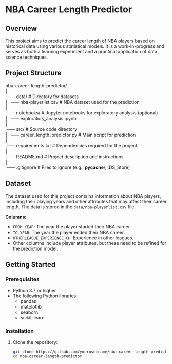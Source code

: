 # NBA Career Length Predictor

## Overview  
This project aims to predict the career length of NBA players based on historical data using various statistical models. It is a work-in-progress and serves as both a learning experiment and a practical application of data science techniques.

## Project Structure  
nba-career-length-predictor/  
│  
├── data/                     # Directory for datasets  
│   └── nba-playerlist.csv    # NBA dataset used for the prediction  
│  
├── notebooks/                # Jupyter notebooks for exploratory analysis (optional)  
│   └── exploratory_analysis.ipynb  
│  
├── src/                      # Source code directory  
│   └── career_length_predictor.py  # Main script for prediction  
│  
├── requirements.txt          # Dependencies required for the project  
│  
├── README.md                 # Project description and instructions  
│  
└── .gitignore                # Files to ignore (e.g., __pycache__/, .DS_Store)  

## Dataset  
The dataset used for this project contains information about NBA players, including their playing years and other attributes that may affect their career length. The data is stored in the `data/nba-playerlist.csv` file. 

**Columns:**  
- `FROM_YEAR`: The year the player started their NBA career.  
- `TO_YEAR`: The year the player ended their NBA career.  
- `OTHERLEAGUE_EXPERIENCE_CH`: Experience in other leagues.  
- Other columns include player attributes, but these need to be refined for the prediction model.

## Getting Started  

### Prerequisites  
- Python 3.7 or higher  
- The following Python libraries:  
  - pandas  
  - matplotlib  
  - seaborn  
  - scikit-learn  

### Installation  
1. Clone the repository:  
   ```bash  
   git clone https://github.com/yourusername/nba-career-length-predictor.git  
   cd nba-career-length-predictor  
